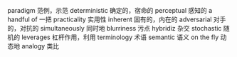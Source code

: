 paradigm 范例，示范
deterministic 确定的，宿命的
perceptual 感知的
a handful of 一把
practicality 实用性
inherent 固有的，内在的
adversarial 对手的，对抗的
simultaneously 同时地
blurriness 污点
hybridiz 杂交
stochastic 随机的
leverages 杠杆作用，利用
terminology 术语
semantic 语义
on the fly 动态地
analogy 类比